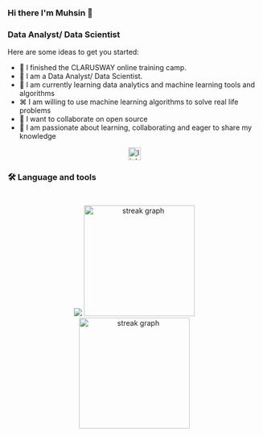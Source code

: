 ### Hi there I'm Muhsin 👋
###  Data Analyst/ Data Scientist


Here are some ideas to get you started:

- 🔭 I finished the CLARUSWAY online training camp.
- 🔭 I am a  Data Analyst/ Data Scientist.
- 🌱 I am currently learning data analytics and machine learning tools and algorithms
- ⌘ I am willing to use machine learning algorithms to solve real life problems
- 👯 I want to collaborate on open source
- 💬 I am passionate about learning, collaborating and eager to share my knowledge

<div align="center">
  <a href="https://www.linkedin.com/feed/" target="_blank">
    <img src="https://img.shields.io/static/v1?message=LinkedIn&logo=linkedin&label=&color=0077B5&logoColor=white&labelColor=&style=for-the-badge" height="25" alt="linkedin logo"  />
  </a>
</div>

<h3 align="left">🛠 Language and tools</h3>

###


###

<br clear="both">

<div align="center">
  <img src="[https://github-readme-stats.vercel.app/api?username=muhsintsn&theme=dark&hide_border=false&include_all_commits=false&count_private=false](https://github.com/muhsintsn/muhsintsn/blob/main/pandas.png)" />
 
  <img src="https://streak-stats.demolab.com?user=muhsintsn&locale=en&mode=daily&theme=dark&hide_border=true&border_radius=5&order=3" height="220" alt="streak graph" />
     
</div>

<div align="center">
  
  <img src="https://github.com/muhsintsn/mtgit/graphs/contributor" height="220" alt="streak graph" />
     
</div>

#####



